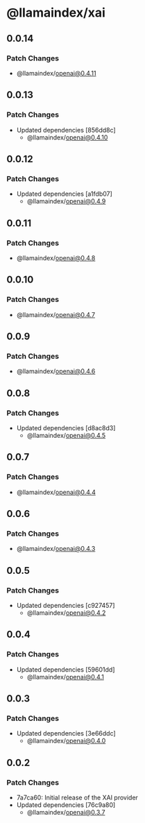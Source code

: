 # @llamaindex/xai

## 0.0.14

### Patch Changes

- @llamaindex/openai@0.4.11

## 0.0.13

### Patch Changes

- Updated dependencies [856dd8c]
  - @llamaindex/openai@0.4.10

## 0.0.12

### Patch Changes

- Updated dependencies [a1fdb07]
  - @llamaindex/openai@0.4.9

## 0.0.11

### Patch Changes

- @llamaindex/openai@0.4.8

## 0.0.10

### Patch Changes

- @llamaindex/openai@0.4.7

## 0.0.9

### Patch Changes

- @llamaindex/openai@0.4.6

## 0.0.8

### Patch Changes

- Updated dependencies [d8ac8d3]
  - @llamaindex/openai@0.4.5

## 0.0.7

### Patch Changes

- @llamaindex/openai@0.4.4

## 0.0.6

### Patch Changes

- @llamaindex/openai@0.4.3

## 0.0.5

### Patch Changes

- Updated dependencies [c927457]
  - @llamaindex/openai@0.4.2

## 0.0.4

### Patch Changes

- Updated dependencies [59601dd]
  - @llamaindex/openai@0.4.1

## 0.0.3

### Patch Changes

- Updated dependencies [3e66ddc]
  - @llamaindex/openai@0.4.0

## 0.0.2

### Patch Changes

- 7a7ca60: Initial release of the XAI provider
- Updated dependencies [76c9a80]
  - @llamaindex/openai@0.3.7
